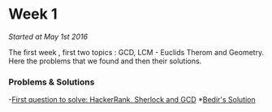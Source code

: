 # Week 1
<em>Started at May 1st 2016</em>

The first week , first two topics : GCD, LCM - Euclids Therom and Geometry. Here the problems that we found and then their solutions.

### Problems & Solutions
-[First question to solve: HackerRank, Sherlock and GCD](https://www.hackerrank.com/challenges/sherlock-and-gcd?h_r=internal-search)
        *[Bedir's Solution]()
    
